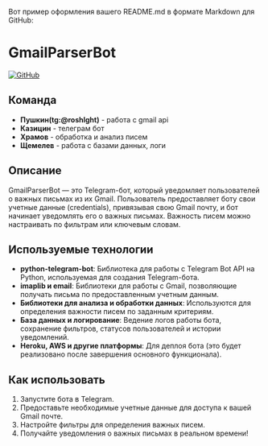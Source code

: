 Вот пример оформления вашего README.md в формате Markdown для GitHub:

# GmailParserBot

[![GitHub](https://img.shields.io/badge/GitHub-Repo-blue)](ссылка)

## Команда

- **Пушкин(tg:@roshlght)** - работа с gmail api
- **Казицин** - телеграм бот
- **Храмов** - обработка и анализ писем
- **Щемелев** - работа с базами данных, логи

## Описание

GmailParserBot — это Telegram-бот, который уведомляет пользователей о важных письмах из их Gmail. Пользователь предоставляет боту свои учетные данные (credentials), привязывая свою Gmail почту, и бот начинает уведомлять его о важных письмах. Важность писем можно настраивать по фильтрам или ключевым словам.

## Используемые технологии

- **python-telegram-bot**: Библиотека для работы с Telegram Bot API на Python, используемая для создания Telegram-бота.
- **imaplib и email**: Библиотеки для работы с Gmail, позволяющие получать письма по предоставленным учетным данным.
- **Библиотеки для анализа и обработки данных**: Используются для определения важности писем по заданным критериям.
- **База данных и логирование**: Ведение логов работы бота, сохранение фильтров, статусов пользователей и истории уведомлений.
- **Heroku, AWS и другие платформы**: Для деплоя бота (это будет реализовано после завершения основного функционала).
   
## Как использовать

1. Запустите бота в Telegram.
2. Предоставьте необходимые учетные данные для доступа к вашей Gmail почте.
3. Настройте фильтры для определения важных писем.
4. Получайте уведомления о важных письмах в реальном времени!
